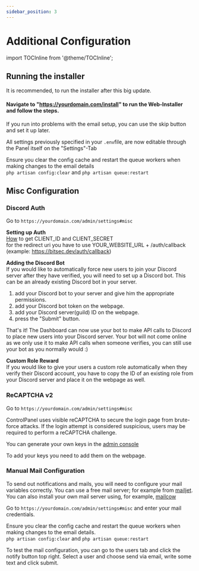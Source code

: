 ```yaml
---
sidebar_position: 3
---
```

# Additional Configuration

import TOCInline from '@theme/TOCInline';

<TOCInline toc={toc} />

## Running the installer

It is recommended, to run the installer after this big update.
#### Navigate to "https://yourdomain.com/install" to run the Web-Installer and follow the steps.
If you run into problems with the email setup, you can use the skip button and set it up later.

All settings previously specified in your `.env`file, are now editable through the Panel itself on the "Settings"-Tab

Ensure you clear the config cache and restart the queue workers when making changes to the email details<br/>
`php artisan config:clear` and `php artisan queue:restart`

## Misc Configuration
### Discord Auth
Go to `https://yourdomain.com/admin/settings#misc`

**Setting up Auth**<br/>
[How](http://faq.demostoreprestashop.com/faq.php?fid=133&pid=41) to get CLIENT_ID and CLIENT_SECRET <br />
for the redirect uri you have to use YOUR_WEBSITE_URL + /auth/callback (example: https://bitsec.dev/auth/callback)

**Adding the Discord Bot**<br/>
If you would like to automatically force new users to join your Discord server after they have verified, you will need to set up a Discord bot. This can be an already existing Discord bot in your server.

1. add your Discord bot to your server and give him the appropriate permissions.
2. add your Discord bot token on the webpage.
3. add your Discord server(guild) ID on the webpage.
4. press the "Submit" button.

That's it! The Dashboard can now use your bot to make API calls to Discord to place new users into your Discord server. Your bot will not come online as we only use it to make API calls when someone verifies, you can still use your bot as you normally would :)

**Custom Role Reward**<br/>
If you would like to give your users a custom role automatically when they verify their Discord account, you have to copy the ID of an existing role from your Discord server and place it on the webpage as well.

### ReCAPTCHA v2
Go to `https://yourdomain.com/admin/settings#misc`

ControlPanel uses visible reCAPTCHA to secure the login page from brute-force attacks. If the login attempt is considered suspicious, users may be required to perform a reCAPTCHA challenge.

You can generate your own keys in the [admin console](https://www.google.com/recaptcha/admin/create)

To add your keys you need to add them on the webpage.


### Manual Mail Configuration
To send out notifications and mails, you will need to configure your mail variables correctly.
You can use a free mail server; for example from [mailjet](https://www.mailjet.com/). You can also install your own mail server using, for example, [mailcow](https://mailcow.email/)

Go to `https://yourdomain.com/admin/settings#misc` and enter your mail credentials.

Ensure you clear the config cache and restart the queue workers when making changes to the email details.<br/>
`php artisan config:clear` and `php artisan queue:restart`

To test the mail configuration, you can go to the users tab and click the notify button top right.
Select a user and choose send via email, write some text and click submit.
